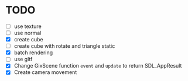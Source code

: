 # TODO

- [ ] use texture
- [ ] use normal
- [x] create cube
- [ ] create cube with rotate and triangle static
- [x] batch rendering
- [ ] use gltf
- [x] Change GixScene function `event` and `update` to return SDL_AppResult
- [x] Create camera movement

